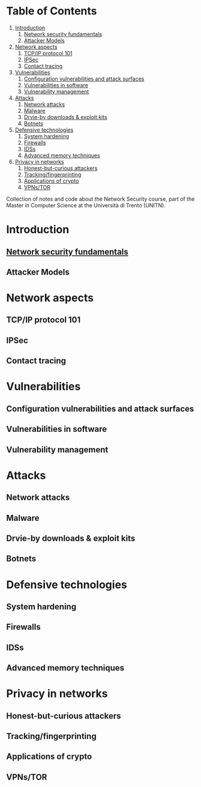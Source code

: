
# Table of Contents

1.  [Introduction](#orgfcae43a)
    1.  [Network security fundamentals](#orgc8db5dd)
    2.  [Attacker Models](#orgfc55592)
2.  [Network aspects](#orgb720d21)
    1.  [TCP/IP protocol 101](#orgc6504cf)
    2.  [IPSec](#orgaf0a191)
    3.  [Contact tracing](#org11d17ed)
3.  [Vulnerabilities](#orgd715a41)
    1.  [Configuration vulnerabilities and attack surfaces](#org0c6ba2a)
    2.  [Vulnerabilities in software](#org4708301)
    3.  [Vulnerability management](#org55a05fd)
4.  [Attacks](#orgc83d28c)
    1.  [Network attacks](#orga371621)
    2.  [Malware](#org61b7a0a)
    3.  [Drvie-by downloads & exploit kits](#org0619f00)
    4.  [Botnets](#orgd73b7f3)
5.  [Defensive technologies](#orgd6a3751)
    1.  [System hardening](#org592a566)
    2.  [Firewalls](#org59248c4)
    3.  [IDSs](#org41e6910)
    4.  [Advanced memory techniques](#org5c9df0d)
6.  [Privacy in networks](#orgd16c54e)
    1.  [Honest-but-curious attackers](#org14650e3)
    2.  [Tracking/fingerprinting](#org88cbc85)
    3.  [Applications of crypto](#org8f6ea1c)
    4.  [VPNs/TOR](#org5a04d54)

Collection of notes and code about the Network Security course, part of the Master in Computer Science at the Università di Trento (UNITN).


<a id="orgfcae43a"></a>

# Introduction


<a id="orgc8db5dd"></a>

## [Network security fundamentals](notes/netsec_fundamentals.md)


<a id="orgfc55592"></a>

## Attacker Models


<a id="orgb720d21"></a>

# Network aspects


<a id="orgc6504cf"></a>

## TCP/IP protocol 101


<a id="orgaf0a191"></a>

## IPSec


<a id="org11d17ed"></a>

## Contact tracing


<a id="orgd715a41"></a>

# Vulnerabilities


<a id="org0c6ba2a"></a>

## Configuration vulnerabilities and attack surfaces


<a id="org4708301"></a>

## Vulnerabilities in software


<a id="org55a05fd"></a>

## Vulnerability management


<a id="orgc83d28c"></a>

# Attacks


<a id="orga371621"></a>

## Network attacks


<a id="org61b7a0a"></a>

## Malware


<a id="org0619f00"></a>

## Drvie-by downloads & exploit kits


<a id="orgd73b7f3"></a>

## Botnets


<a id="orgd6a3751"></a>

# Defensive technologies


<a id="org592a566"></a>

## System hardening


<a id="org59248c4"></a>

## Firewalls


<a id="org41e6910"></a>

## IDSs


<a id="org5c9df0d"></a>

## Advanced memory techniques


<a id="orgd16c54e"></a>

# Privacy in networks


<a id="org14650e3"></a>

## Honest-but-curious attackers


<a id="org88cbc85"></a>

## Tracking/fingerprinting


<a id="org8f6ea1c"></a>

## Applications of crypto


<a id="org5a04d54"></a>

## VPNs/TOR
